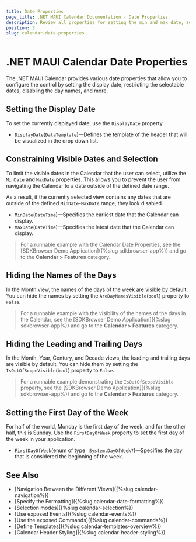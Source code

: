 ```yaml
---
title: Date Properties
page_title: .NET MAUI Calendar Documentation - Date Properties
description: Review all properties for setting the min and max date, selected date, and display date of the Telerik Calendar for .NET MAUI control.
position: 3
slug: calendar-date-properties
---
```


# .NET MAUI Calendar Date Properties

The .NET MAUI Calendar provides various date properties that allow you to configure the control by setting the display date, restricting the selectable dates, disabling the day names, and more.

## Setting the Display Date

To set the currently displayed date, use the `DisplayDate` property.

* `DisplayDate`(`DataTemplate`)&mdash;Defines the template of the header that will be visualized in the drop down list.

## Constraining Visible Dates and Selection

To limit the visible dates in the Calendar that the user can select, utilize the `MinDate` and `MaxDate` properties. This allows you to prevent the user from navigating the Calendar to a date outside of the defined date range.

As a result, if the currently selected view contains any dates that are outside of the defined `MinDate`-`MaxDate` range, they look disabled.

* `MinDate`(`DateTime`)&mdash;Specifies the earliest date that the Calendar can display.
* `MaxDate`(`DateTime`)&mdash;Specifies the latest date that the Calendar can display.

<snippet id='calendar-date-properties'/>

> For a runnable example with the Calendar Date Properties, see the [SDKBrowser Demo Application]({%slug sdkbrowser-app%}) and go to the **Calendar > Features** category.

## Hiding the Names of the Days

In the Month view, the names of the days of the week are visible by default. You can hide the names by setting the `AreDayNamesVisible`(`bool`) property to `False`.

<snippet id='calendar-daynames-visibility'/>

> For a runnable example with the visibility of the names of the days in the Calendar, see the [SDKBrowser Demo Application]({%slug sdkbrowser-app%}) and go to the **Calendar > Features** category.

## Hiding the Leading and Trailing Days

In the Month, Year, Century, and Decade views, the leading and trailing days are visible by default. You can hide them by setting the `IsOutOfScopeVisible`(`bool`) property to `False`.

<snippet id='calendar-outofscope-visibility'/>

> For a runnable example demonstrating the `IsOutOfScopeVisible` property, see the [SDKBrowser Demo Application]({%slug sdkbrowser-app%}) and go to the **Calendar > Features** category.

## Setting the First Day of the Week

For half of the world, Monday is the first day of the week, and for the other half, this is Sunday. Use the `FirstDayOfWeek` property to set the first day of the week in your application.

 * `FirstDayOfWeek`(enum of type ` System.DayOfWeek?`)&mdash;Specifies the day that is considered the beginning of the week.

<snippet id='calendar-culture'/>


## See Also

- [Navigation Between the Different Views]({%slug calendar-navigation%})
- [Specify the Formatting]({%slug calendar-date-formatting%})
- [Selection modes]({%slug calendar-selection%}) 
- [Use exposed Events]({%slug calendar-events%})
- [Use the exposed Commands]({%slug calendar-commands%})
- [Define Templates]({%slug calendar-templates-overview%})
- [Calendar Header Styling]({%slug calendar-header-styling%})
